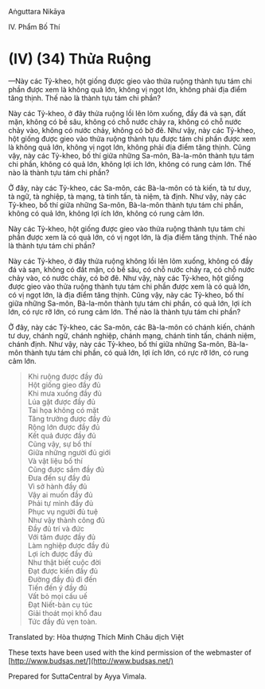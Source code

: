 Aṅguttara Nikāya

IV. Phẩm Bố Thí

# (IV) (34) Thửa Ruộng

—Này các Tỷ-kheo, hột giống được gieo vào thửa ruộng thành tựu tám chi phần được xem là không quả lớn, không vị ngọt lớn, không phải địa điểm tăng thịnh. Thế nào là thành tựu tám chi phần?

Này các Tỷ-kheo, ở đây thửa ruộng lồi lên lõm xuống, đầy đá và sạn, đất mặn, không có bề sâu, không có chỗ nước chảy ra, không có chỗ nước chảy vào, không có nước chảy, không có bờ đê. Như vậy, này các Tỷ-kheo, hột giống được gieo vào thửa ruộng thành tựu được tám chi phần được xem là không quả lớn, không vị ngọt lớn, không phải địa điểm tăng thịnh. Cũng vậy, này các Tỷ-kheo, bố thí giữa những Sa-môn, Bà-la-môn thành tựu tám chi phần, không có quả lớn, không lợi ích lớn, không có rung cảm lớn. Thế nào là thành tựu tám chi phần?

Ở đây, này các Tỷ-kheo, các Sa-môn, các Bà-la-môn có tà kiến, tà tư duy, tà ngữ, tà nghiệp, tà mạng, tà tinh tấn, tà niệm, tà định. Như vậy, này các Tỷ-kheo, bố thí giữa những Sa-môn, Bà-la-môn thành tựu tám chi phần, không có quả lớn, không lợi ích lớn, không có rung cảm lớn.

Này các Tỷ-kheo, hột giống được gieo vào thửa ruộng thành tựu tám chi phần được xem là có quả lớn, có vị ngọt lớn, là địa điểm tăng thịnh. Thế nào là thành tựu tám chi phần?

Này các Tỷ-kheo, ở đây thửa ruộng không lồi lên lõm xuống, không có đầy đá và sạn, không có đất mặn, có bề sâu, có chỗ nước chảy ra, có chỗ nước chảy vào, có nước chảy, có bờ đê. Như vậy, này các Tỷ-kheo, hột giống được gieo vào thửa ruộng thành tựu tám chi phần được xem là có quả lớn, có vị ngọt lớn, là địa điểm tăng thịnh. Cũng vậy, này các Tỷ-kheo, bố thí giữa những Sa-môn, Bà-la-môn thành tựu tám chi phần, có quả lớn, lợi ích lớn, có rực rỡ lớn, có rung cảm lớn. Thế nào là thành tựu tám chi phần?

Ở đây, này các Tỷ-kheo, các Sa-môn, các Bà-la-môn có chánh kiến, chánh tư duy, chánh ngữ, chánh nghiệp, chánh mạng, chánh tinh tấn, chánh niệm, chánh định. Như vậy, này các Tỷ-kheo, bố thí giữa những Sa-môn, Bà-la-môn thành tựu tám chi phần, có quả lớn, lợi ích lớn, có rực rỡ lớn, có rung cảm lớn.

> Khi ruộng được đầy đủ  
> Hột giống gieo đầy đủ  
> Khi mưa xuống đầy đủ  
> Lúa gặt được đầy đủ  
> Tai họa không có mặt  
> Tăng trưởng được đầy đủ  
> Rộng lớn được đầy đủ  
> Kết quả được đầy đủ  
> Cũng vậy, sự bố thí  
> Giữa những người đủ giới  
> Và vật liệu bố thí  
> Cũng được sắm đầy đủ  
> Ðưa đến sự đầy đủ  
> Vì sở hành đầy đủ  
> Vậy ai muốn đầy đủ  
> Phải tự mình đầy đủ  
> Phục vụ người đủ tuệ  
> Như vậy thành công đủ  
> Ðầy đủ trí và đức  
> Với tâm được đầy đủ  
> Làm nghiệp được đầy đủ  
> Lợi ích được đầy đủ  
> Như thật biết cuộc đời  
> Ðạt được kiến đầy đủ  
> Ðường đầy đủ đi đến  
> Tiến đến ý đầy đủ  
> Vất bỏ mọi cấu uế  
> Ðạt Niết-bàn cụ túc  
> Giải thoát mọi khổ đau  
> Tức đầy đủ vẹn toàn.

Translated by: Hòa thượng Thích Minh Châu dịch Việt

These texts have been used with the kind permission of the webmaster of [http://www.budsas.net/](http://www.budsas.net/)

Prepared for SuttaCentral by Ayya Vimala.